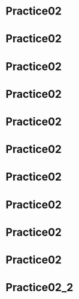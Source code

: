 # Practice02
# Practice02
# Practice02
# Practice02
# Practice02
# Practice02
# Practice02
# Practice02
# Practice02
# Practice02
# Practice02_2
